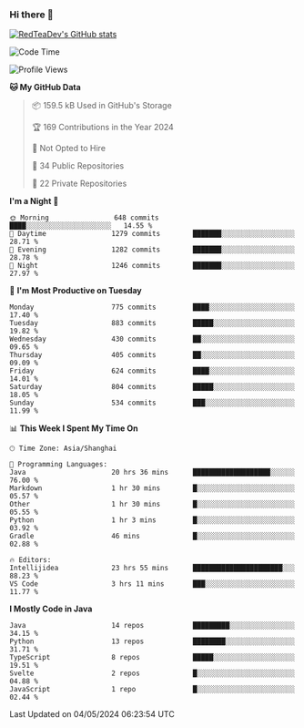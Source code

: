 ### Hi there 👋

<!--
**RedTeaDev/RedTeaDev** is a ✨ _special_ ✨ repository because its `README.md` (this file) appears on your GitHub profile.

Here are some ideas to get you started:

- 🔭 I’m currently working on ...
- 🌱 I’m currently learning ...
- 👯 I’m looking to collaborate on ...
- 🤔 I’m looking for help with ...
- 💬 Ask me about ...
- 📫 How to reach me: ...
- 😄 Pronouns: ...
- ⚡ Fun fact: ...
-->

<!--
[![wakatime](https://wakatime.com/badge/user/6b101ed0-04c0-4490-9283-eb61f2efff96.svg)](https://wakatime.com/@6b101ed0-04c0-4490-9283-eb61f2efff96)
!-->

[![RedTeaDev's GitHub stats](https://github-readme-stats.vercel.app/api?username=RedTeaDev)](https://github.com/anuraghazra/github-readme-stats)
<!--
[![willianrod's wakatime stats](https://github-readme-stats.vercel.app/api/wakatime?username=RedTeaDev)](https://github.com/anuraghazra/github-readme-stats)
!-->
<!--START_SECTION:waka-->
![Code Time](http://img.shields.io/badge/Code%20Time-2%2C214%20hrs%2024%20mins-blue)

![Profile Views](http://img.shields.io/badge/Profile%20Views-3-blue)

**🐱 My GitHub Data** 

> 📦 159.5 kB Used in GitHub's Storage 
 > 
> 🏆 169 Contributions in the Year 2024
 > 
> 🚫 Not Opted to Hire
 > 
> 📜 34 Public Repositories 
 > 
> 🔑 22 Private Repositories 
 > 
**I'm a Night 🦉** 

```text
🌞 Morning                648 commits         ████░░░░░░░░░░░░░░░░░░░░░   14.55 % 
🌆 Daytime                1279 commits        ███████░░░░░░░░░░░░░░░░░░   28.71 % 
🌃 Evening                1282 commits        ███████░░░░░░░░░░░░░░░░░░   28.78 % 
🌙 Night                  1246 commits        ███████░░░░░░░░░░░░░░░░░░   27.97 % 
```
📅 **I'm Most Productive on Tuesday** 

```text
Monday                   775 commits         ████░░░░░░░░░░░░░░░░░░░░░   17.40 % 
Tuesday                  883 commits         █████░░░░░░░░░░░░░░░░░░░░   19.82 % 
Wednesday                430 commits         ██░░░░░░░░░░░░░░░░░░░░░░░   09.65 % 
Thursday                 405 commits         ██░░░░░░░░░░░░░░░░░░░░░░░   09.09 % 
Friday                   624 commits         ████░░░░░░░░░░░░░░░░░░░░░   14.01 % 
Saturday                 804 commits         █████░░░░░░░░░░░░░░░░░░░░   18.05 % 
Sunday                   534 commits         ███░░░░░░░░░░░░░░░░░░░░░░   11.99 % 
```


📊 **This Week I Spent My Time On** 

```text
🕑︎ Time Zone: Asia/Shanghai

💬 Programming Languages: 
Java                     20 hrs 36 mins      ███████████████████░░░░░░   76.00 % 
Markdown                 1 hr 30 mins        █░░░░░░░░░░░░░░░░░░░░░░░░   05.57 % 
Other                    1 hr 30 mins        █░░░░░░░░░░░░░░░░░░░░░░░░   05.55 % 
Python                   1 hr 3 mins         █░░░░░░░░░░░░░░░░░░░░░░░░   03.92 % 
Gradle                   46 mins             █░░░░░░░░░░░░░░░░░░░░░░░░   02.88 % 

🔥 Editors: 
Intellijidea             23 hrs 55 mins      ██████████████████████░░░   88.23 % 
VS Code                  3 hrs 11 mins       ███░░░░░░░░░░░░░░░░░░░░░░   11.77 % 
```

**I Mostly Code in Java** 

```text
Java                     14 repos            █████████░░░░░░░░░░░░░░░░   34.15 % 
Python                   13 repos            ████████░░░░░░░░░░░░░░░░░   31.71 % 
TypeScript               8 repos             █████░░░░░░░░░░░░░░░░░░░░   19.51 % 
Svelte                   2 repos             █░░░░░░░░░░░░░░░░░░░░░░░░   04.88 % 
JavaScript               1 repo              █░░░░░░░░░░░░░░░░░░░░░░░░   02.44 % 
```




 Last Updated on 04/05/2024 06:23:54 UTC
<!--END_SECTION:waka-->


